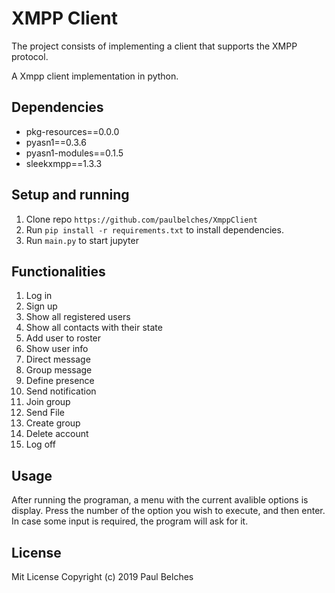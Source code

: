 # XMPP Client

The project consists of implementing a client that supports the XMPP protocol.

A Xmpp client implementation in python.

## Dependencies 

* pkg-resources==0.0.0
* pyasn1==0.3.6
* pyasn1-modules==0.1.5
* sleekxmpp==1.3.3

## Setup and running

1. Clone repo `https://github.com/paulbelches/XmppClient`<br />
3. Run `pip install -r requirements.txt` to install dependencies.<br />
4. Run `main.py` to start jupyter <br />

## Functionalities

1.  Log in                                     
2.  Sign up                                     
3.  Show all registered users                   
4.  Show all contacts with their state          
5.  Add user to roster                          
6.  Show user info                              
7.  Direct message                              
8.  Group message                             
9.  Define presence                             
10.  Send notification                           
11.  Join group                                  
12. Send File                                   
13. Create group                                
14. Delete account                              
15. Log off

## Usage

After running the programan, a menu with the current avalible options is display. Press the number of the option you wish to execute, and then enter. In case some input is required, the program will ask for it. 


## License

Mit License Copyright (c) 2019 Paul Belches
